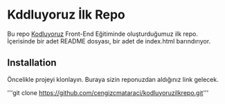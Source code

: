 # Kddluyoruz İlk Repo

Bu repo [Kodluyoruz](https://www.kodluyoruz.org/) Front-End Eğitiminde oluşturduğumuz ilk repo. İçerisinde bir adet README dosyası, bir adet de index.html barındırıyor.

## Installation

Öncelikle projeyi klonlayın. Buraya sizin reponuzdan aldığınız link gelecek.

'''git clone https://github.com/cengizcmataraci/kodluyoruzilkrepo.git'''


